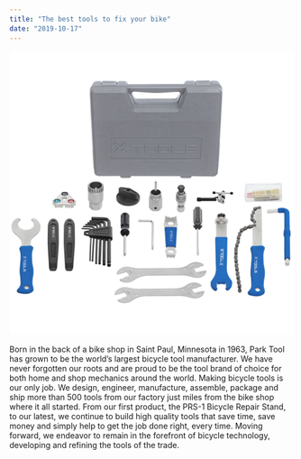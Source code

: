 ```yaml
---
title: "The best tools to fix your bike"
date: "2019-10-17"
---
```


![Tools](../images/xtools.jpg)


Born in the back of a bike shop in Saint Paul,
Minnesota in 1963, Park Tool has grown to be the
world’s largest bicycle tool manufacturer. We
have never forgotten our roots and are proud to be
the tool brand of choice for both home and shop
mechanics around the world.
Making bicycle tools is our only job. We design,
engineer, manufacture, assemble, package and
ship more than 500 tools from our factory just miles
from the bike shop where it all started. From our
first product, the PRS-1 Bicycle Repair Stand, to
our latest, we continue to build high quality tools
that save time, save money and simply help to get
the job done right, every time. Moving forward,
we endeavor to remain in the forefront of bicycle
technology, developing and refining the tools of the trade.
